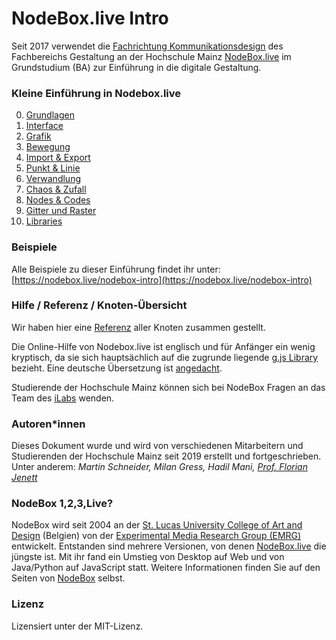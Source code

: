 # NodeBox.live Intro

Seit 2017 verwendet die [Fachrichtung Kommunikationsdesign](https://www.hs-mainz.de/studium/studiengaenge/gestaltung/bachelor-kommunikationsdesign/uebersicht/) des Fachbereichs Gestaltung an der Hochschule Mainz [NodeBox.live](https://nodebox.live) im Grundstudium (BA) zur Einführung in die digitale Gestaltung.

### Kleine Einführung in Nodebox.live

0. [Grundlagen](00-grundlagen.md)
1. [Interface](01-interface.md)
2. [Grafik](02-grafik.md)
3. [Bewegung](03-bewegung.md)
4. [Import & Export](04-import-export.md)
5. [Punkt & Linie](05-punkt-und-linie.md)
6. [Verwandlung](06-verwandlung.md)
7. [Chaos & Zufall](07-chaos-zufall.md)
8. [Nodes & Codes](08-nodes-codes.md)
9. [Gitter und Raster](09-gitter-und-raster.md)
10. [Libraries](10-libraries.md)

### Beispiele

Alle Beispiele zu dieser Einführung findet ihr unter:
[https://nodebox.live/nodebox-intro](https://nodebox.live/nodebox-intro)

### Hilfe / Referenz / Knoten-Übersicht

Wir haben hier eine [Referenz](nodes/00-uebersicht.md) aller Knoten zusammen gestellt.

Die Online-Hilfe von Nodebox.live ist englisch und für Anfänger ein wenig kryptisch, da sie sich hauptsächlich auf die zugrunde liegende [g.js Library](https://g.js.org/) bezieht. Eine deutsche Übersetzung ist [angedacht](https://github.com/bitcraftlab/nodebox-live-localization).

Studierende der Hochschule Mainz können sich bei NodeBox Fragen an das Team des [iLabs](https://www.hs-mainz.de/studium/services/gestaltung/werkstaetten-kommunikationsdesign/ilab/) wenden.

### Autoren*innen

Dieses Dokument wurde und wird von verschiedenen Mitarbeitern und Studierenden der Hochschule Mainz seit 2019 erstellt und fortgeschrieben. Unter anderem: *Martin Schneider, Milan Gress, Hadil Mani, [Prof. Florian Jenett](https://www.hs-mainz.de/personenverzeichnis/person/florian-jenett/)*

### NodeBox 1,2,3,Live?

NodeBox wird seit 2004 an der [St. Lucas University College of Art and Design](https://www.sintlucasantwerpen.be/) (Belgien) von der [Experimental Media Research Group (EMRG)](https://www.emrg.be/) entwickelt. Entstanden sind mehrere Versionen, von denen [NodeBox.live](https://nodebox.live) die jüngste ist. Mit ihr fand ein Umstieg von Desktop auf Web und von Java/Python auf JavaScript statt. Weitere Informationen finden Sie auf den Seiten von [NodeBox](https://www.nodebox.net/) selbst.

### Lizenz
Lizensiert unter der MIT-Lizenz.
